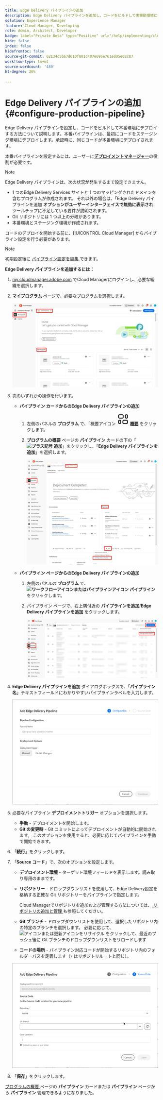 ```yaml
---
title: Edge Delivery パイプラインの追加
description: Edge Delivery パイプラインを追加し、コードをビルドして実稼動環境にデプロイする方法について説明します。
solution: Experience Manager
feature: Cloud Manager, Developing
role: Admin, Architect, Developer
badge: label="Private Beta" type="Positive" url="/help/implementing/cloud-manager/release-notes/current.md#gitlab-bitbucket"
hide: false
index: false
hidefromtoc: false
source-git-commit: 62134c5b67d610f801c407e696e761ed05e02c87
workflow-type: tm+mt
source-wordcount: '489'
ht-degree: 26%

---
```



# Edge Delivery パイプラインの追加 {#configure-production-pipeline}

Edge Delivery パイプラインを設定し、コードをビルドして本番環境にデプロイする方法について説明します。本番パイプラインは、最初にコードをステージング環境にデプロイします。承認時に、同じコードが本番環境にデプロイされます。

本番パイプラインを設定するには、ユーザーに&#x200B;**[デプロイメントマネージャー](/help/onboarding/cloud-manager-introduction.md#role-based-permissions)**&#x200B;の役割が必要です。

>[!NOTE]
>
>Edge Delivery パイプラインは、次の状況が発生するまで設定できません。
>
>* 1 つのEdge Delivery Services サイトと 1 つのマッピングされたドメインを含むプログラムが作成されます。 それ以外の場合は、「Edge Delivery パイプラインを追加 **オプションがユーザーインターフェイスで無効に表示され** ツールチップに不足している要件が説明されます。
>* Git リポジトリには 1 つ以上の分岐があります。
>* 本番環境とステージング環境が作成されます。

<!-- CMGR‑69680 -->


コードのデプロイを開始する前に、[!UICONTROL Cloud Manager] からパイプライン設定を行う必要があります。

>[!NOTE]
>
>初期設定後に [ パイプライン設定を編集 ](managing-pipelines.md) できます。

**Edge Delivery パイプラインを追加するには：**

1. [my.cloudmanager.adobe.com](https://my.cloudmanager.adobe.com/) でCloud Managerにログインし、必要な組織を選択します。

1. **マイプログラム** ページで、必要なプログラムを選択します。

   ![Cloud Managerのマイプログラムページ ](/help/implementing/cloud-manager/configuring-pipelines/assets/my-programs.png)

1. 次のいずれかの操作を行います。

   * **パイプライン カードからのEdge Delivery パイプラインの追加**

      1. 左側のパネルの **プログラム** で、「概要アイコン **![](/help/implementing/cloud-manager/configuring-pipelines/assets/overview.svg) [ 概要](/help/implementing/cloud-manager/navigation.md#my-programs)** をクリックします。
      1. **プログラムの概要** ページの **パイプライン** カードの下の「**![プラス記号 ](https://spectrum.adobe.com/static/icons/workflow_18/Smock_Add_18_N.svg) 追加**」をクリックし、「**Edge Delivery パイプラインを追加**」を選択します。

         ![ プログラムの概要ページのパイプライン カード ](/help/implementing/cloud-manager/configuring-pipelines/assets/pipelinescard-add-ed-pipeline.png)

   * **パイプライン ページからのEdge Delivery パイプラインの追加**

      1. 左側のパネルの **プログラム** で、**![ワークフローアイコンまたはパイプラインアイコン ](https://spectrum.adobe.com/static/icons/workflow_18/Smock_Workflow_18_N.svg) パイプライン** をクリックします。
      1. パイプライン ページで、右上隅付近の **パイプラインを追加**/**Edge Delivery パイプラインを追加** をクリックします。

         ![ 「パイプラインを追加」ボタンを含んだパイプラインページ ](/help/implementing/cloud-manager/configuring-pipelines/assets/pipelinespage-add-ed-pipeline.png)

1. **Edge Delivery パイプラインを追加** ダイアログボックスで、「**パイプライン名**」テキストフィールドにわかりやすいパイプラインラベルを入力します。

   ![Edge Delivery パイプラインを追加ダイアログボックス ](/help/implementing/cloud-manager/configuring-pipelines/assets/add-edge-delivery-pipeline-configuration.png)

1. 必要なパイプライン **デプロイメントトリガー** オプションを選択します。

   * **手動** - デプロイメントを開始します。
   * **Git の変更時** - Git コミットによってデプロイメントが自動的に開始されます。 このオプションを使用すると、必要に応じてパイプラインを手動で開始できます。

1. 「**続行**」をクリックします。

1. 「**Source コード**」で、次のオプションを設定します。

   * **デプロイメント環境** - ターゲット環境フィールドを表示します。読み取り専用のままです。

   * **リポジトリー** - ドロップダウンリストを使用して、Edge Delivery設定を格納する正確な Git リポジトリーをパイプラインで指定します。

     Cloud Managerでリポジトリを追加および管理する方法については、[ リポジトリの追加と管理 ](/help/implementing/cloud-manager/managing-code/managing-repositories.md) も参照してください。

   * **Git ブランチ** - ドロップダウンリストを使用して、選択したリポジトリ内の特定のブランチを選択します。 必要に応じて、![ アイコンまたは更新アイコンをリサイクル ](https://spectrum.adobe.com/static/icons/workflow_18/Smock_Refresh_18_N.svg) をクリックして、最近のプッシュ後に Git ブランチのドロップダウンリストをリロードします
   * **コードの場所** - パイプライン対応コードが開始するリポジトリ内のフォルダーパスを定義します（`/` はリポジトリルートと同じ）。

   ![設定パイプライン](/help/implementing/cloud-manager/configuring-pipelines/assets/add-edge-delivery-pipeline-sourcecode.png)

1. 「**保存**」をクリックします。

[ プログラムの概要 ](managing-pipelines.md) ページの **パイプライン** カードまたは **パイプライン** ページから **パイプライン** 管理できるようになりました。
